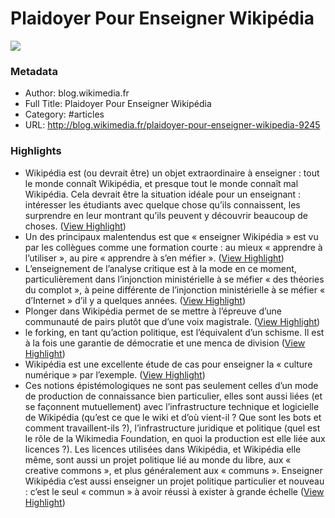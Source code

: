 # Plaidoyer Pour Enseigner Wikipédia

![](https://readwise-assets.s3.amazonaws.com/static/images/article2.74d541386bbf.png)

### Metadata

- Author: blog.wikimedia.fr
- Full Title: Plaidoyer Pour Enseigner Wikipédia
- Category: #articles
- URL: http://blog.wikimedia.fr/plaidoyer-pour-enseigner-wikipedia-9245

### Highlights

- Wikipédia est (ou devrait être) un objet extraordinaire à enseigner : tout le monde connaît Wikipédia, et presque tout le monde connaît mal Wikipédia. Cela devrait être la situation idéale pour un enseignant : intéresser les étudiants avec quelque chose qu’ils connaissent, les surprendre en leur montrant qu’ils peuvent y découvrir beaucoup de choses. ([View Highlight](https://instapaper.com/read/780281148/3269573))
- Un des principaux malentendus est que « enseigner Wikipédia » est vu par les collègues comme une formation courte : au mieux « apprendre à l’utiliser », au pire « apprendre à s’en méfier ». ([View Highlight](https://instapaper.com/read/780281148/3269574))
- L’enseignement de l’analyse critique est à la mode en ce moment, particulièrement dans l’injonction ministérielle à se méfier « des théories du complot », à peine différente de l’injonction ministérielle à se méfier « d’Internet » d’il y a quelques années. ([View Highlight](https://instapaper.com/read/780281148/3269578))
- Plonger dans Wikipédia permet de se mettre à l’épreuve d’une communauté de pairs plutôt que d’une voix magistrale. ([View Highlight](https://instapaper.com/read/780281148/3269582))
- le forking, en tant qu’action politique, est l’équivalent d’un schisme. Il est à la fois une garantie de démocratie et une menca de division ([View Highlight](https://instapaper.com/read/780281148/3269598))
- Wikipédia est une excellente étude de cas pour enseigner la « culture numérique » par l’exemple. ([View Highlight](https://instapaper.com/read/780281148/3269601))
- Ces notions épistémologiques ne sont pas seulement celles d’un mode de production de connaissance bien particulier, elles sont aussi liées (et se façonnent mutuellement) avec l’infrastructure technique et logicielle de Wikipédia (qu’est ce que le wiki et d’où vient-il ? Que sont les bots et comment travaillent-ils ?), l’infrastructure juridique et politique (quel est le rôle de la Wikimedia Foundation, en quoi la production est elle liée aux licences ?). Les licences utilisées dans Wikipédia, et Wikipédia elle même, sont aussi un projet politique lié au monde du libre, aux « creative commons », et plus généralement aux « communs ». Enseigner Wikipédia c’est aussi enseigner un projet politique particulier et nouveau : c’est le seul « commun » à avoir réussi à exister à grande échelle ([View Highlight](https://instapaper.com/read/780281148/3272611))
